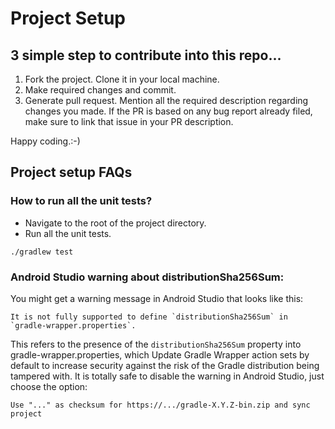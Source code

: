 # Project Setup

## 3 simple step to contribute into this repo...
1. Fork the project. Clone it in your local machine.
2. Make required changes and commit.
3. Generate pull request. Mention all the required description regarding changes you made. If the PR is based on any bug report already filed, make sure to link that issue in your PR description.

Happy coding.:-)

## Project setup FAQs

### How to run all the unit tests?
- Navigate to the root of the project directory.
- Run all the unit tests.
```shell
./gradlew test
```

### Android Studio warning about distributionSha256Sum:
You might get a warning message in Android Studio that looks like this:
```text
It is not fully supported to define `distributionSha256Sum` in `gradle-wrapper.properties`.
```
This refers to the presence of the `distributionSha256Sum` property into gradle-wrapper.properties, which Update Gradle Wrapper action sets by default to increase security against the risk of the Gradle distribution being tampered with. It is totally safe to disable the warning in Android Studio, just choose the option:
```text
Use "..." as checksum for https://.../gradle-X.Y.Z-bin.zip and sync project
```
